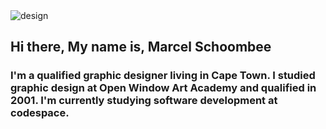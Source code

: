 <img align="center" src="![DesignImage](https://github.com/Marcelschoombee/MarcelSchoombee/assets/156411508/c36750e5-8901-4208-a65f-63c8d1f5f585)" alt="design">

<h2>Hi there, My name is, Marcel Schoombee</h2> 

<h3>I'm a qualified graphic designer living in Cape Town. I studied graphic design at Open Window Art Academy and qualified in 2001. I'm currently studying software development at codespace.</h3>

<!--
**Marcelschoombee/MarcelSchoombee** is a ✨ _special_ ✨ repository because its `README.md` (this file) appears on your GitHub profile.

Here are some ideas to get you started:

- 🔭 I’m currently working on ...
- 🌱 I’m currently learning ...
- 👯 I’m looking to collaborate on ...
- 🤔 I’m looking for help with ...
- 💬 Ask me about ...
- 📫 How to reach me: ...
- 😄 Pronouns: ...
- ⚡ Fun fact: ...
-->
